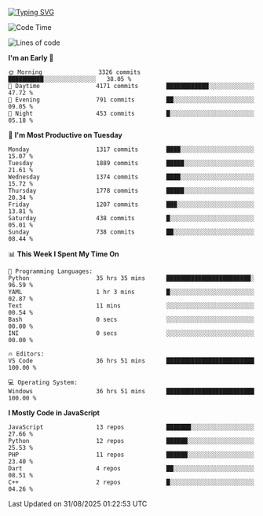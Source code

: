 [![Typing SVG](https://readme-typing-svg.demolab.com?font=Fira+Code&pause=1000&color=F7F7F7&random=false&width=435&lines=Hi+%F0%9F%91%8B%2C+I'm+Rafiu+Sidqi;Junior+Backend+Developer)](https://git.io/typing-svg)
<!--START_SECTION:waka-->
![Code Time](http://img.shields.io/badge/Code%20Time-944%20hrs%2015%20mins-blue)

![Lines of code](https://img.shields.io/badge/From%20Hello%20World%20I%27ve%20Written-2.7%20million%20lines%20of%20code-blue)

**I'm an Early 🐤** 

```text
🌞 Morning                3326 commits        ██████████░░░░░░░░░░░░░░░   38.05 % 
🌆 Daytime                4171 commits        ████████████░░░░░░░░░░░░░   47.72 % 
🌃 Evening                791 commits         ██░░░░░░░░░░░░░░░░░░░░░░░   09.05 % 
🌙 Night                  453 commits         █░░░░░░░░░░░░░░░░░░░░░░░░   05.18 % 
```
📅 **I'm Most Productive on Tuesday** 

```text
Monday                   1317 commits        ████░░░░░░░░░░░░░░░░░░░░░   15.07 % 
Tuesday                  1889 commits        █████░░░░░░░░░░░░░░░░░░░░   21.61 % 
Wednesday                1374 commits        ████░░░░░░░░░░░░░░░░░░░░░   15.72 % 
Thursday                 1778 commits        █████░░░░░░░░░░░░░░░░░░░░   20.34 % 
Friday                   1207 commits        ███░░░░░░░░░░░░░░░░░░░░░░   13.81 % 
Saturday                 438 commits         █░░░░░░░░░░░░░░░░░░░░░░░░   05.01 % 
Sunday                   738 commits         ██░░░░░░░░░░░░░░░░░░░░░░░   08.44 % 
```


📊 **This Week I Spent My Time On** 

```text
💬 Programming Languages: 
Python                   35 hrs 35 mins      ████████████████████████░   96.59 % 
YAML                     1 hr 3 mins         █░░░░░░░░░░░░░░░░░░░░░░░░   02.87 % 
Text                     11 mins             ░░░░░░░░░░░░░░░░░░░░░░░░░   00.54 % 
Bash                     0 secs              ░░░░░░░░░░░░░░░░░░░░░░░░░   00.00 % 
INI                      0 secs              ░░░░░░░░░░░░░░░░░░░░░░░░░   00.00 % 

🔥 Editors: 
VS Code                  36 hrs 51 mins      █████████████████████████   100.00 % 

💻 Operating System: 
Windows                  36 hrs 51 mins      █████████████████████████   100.00 % 
```

**I Mostly Code in JavaScript** 

```text
JavaScript               13 repos            ███████░░░░░░░░░░░░░░░░░░   27.66 % 
Python                   12 repos            ██████░░░░░░░░░░░░░░░░░░░   25.53 % 
PHP                      11 repos            ██████░░░░░░░░░░░░░░░░░░░   23.40 % 
Dart                     4 repos             ██░░░░░░░░░░░░░░░░░░░░░░░   08.51 % 
C++                      2 repos             █░░░░░░░░░░░░░░░░░░░░░░░░   04.26 % 
```




 Last Updated on 31/08/2025 01:22:53 UTC
<!--END_SECTION:waka-->
